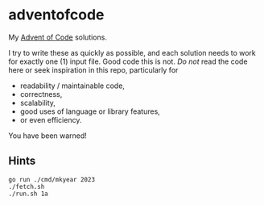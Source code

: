 # adventofcode

My [Advent of Code](https://adventofcode.com) solutions.

I try to write these as quickly as possible, and each solution needs to work for
exactly one (1) input file. Good code this is not. *Do not* read the code here
or seek inspiration in this repo, particularly for

* readability / maintainable code,
* correctness,
* scalability,
* good uses of language or library features,
* or even efficiency.

You have been warned!

## Hints

```shell
go run ./cmd/mkyear 2023
./fetch.sh
./run.sh 1a
```